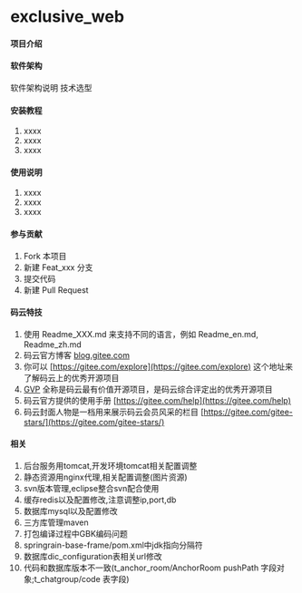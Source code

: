 # exclusive_web

#### 项目介绍


#### 软件架构
软件架构说明
技术选型


#### 安装教程

1. xxxx
2. xxxx
3. xxxx

#### 使用说明

1. xxxx
2. xxxx
3. xxxx

#### 参与贡献

1. Fork 本项目
2. 新建 Feat_xxx 分支
3. 提交代码
4. 新建 Pull Request


#### 码云特技

1. 使用 Readme\_XXX.md 来支持不同的语言，例如 Readme\_en.md, Readme\_zh.md
2. 码云官方博客 [blog.gitee.com](https://blog.gitee.com)
3. 你可以 [https://gitee.com/explore](https://gitee.com/explore) 这个地址来了解码云上的优秀开源项目
4. [GVP](https://gitee.com/gvp) 全称是码云最有价值开源项目，是码云综合评定出的优秀开源项目
5. 码云官方提供的使用手册 [https://gitee.com/help](https://gitee.com/help)
6. 码云封面人物是一档用来展示码云会员风采的栏目 [https://gitee.com/gitee-stars/](https://gitee.com/gitee-stars/)


#### 相关
1. 后台服务用tomcat,开发环境tomcat相关配置调整
2. 静态资源用nginx代理,相关配置调整(图片资源)
3. svn版本管理,eclipse整合svn配合使用
4. 缓存redis以及配置修改,注意调整ip,port,db
5. 数据库mysql以及配置修改
6. 三方库管理maven
7. 打包编译过程中GBK编码问题
8. springrain-base-frame/pom.xml中jdk指向分隔符
9. 数据库dic_configuration表相关url修改
10. 代码和数据库版本不一致(t_anchor_room/AnchorRoom pushPath 字段对象;t_chatgroup/code 表字段)

	
	

	
